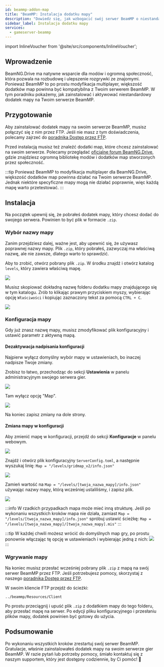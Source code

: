 ```yaml
---
id: beammp-addon-map
title: "BeamMP: Instalacja dodatku mapy"
description: "Dowiedz się, jak wzbogacić swój serwer BeamMP o niestandardowe dodatki map dla lepszej rozgrywki multiplayer → Sprawdź teraz"
sidebar_label: Instalacja dodatku mapy
services:
  - gameserver-beammp
---
```


import InlineVoucher from '@site/src/components/InlineVoucher';

## Wprowadzenie

BeamNG.Drive ma natywne wsparcie dla modów i ogromną społeczność, która pozwala na rozbudowę i ulepszenie rozgrywki ze znajomymi. Ponieważ BeamMP to po prostu modyfikacja multiplayer, większość dodatków map powinna być kompatybilna z Twoim serwerem BeamMP. W tym poradniku pokażemy, jak zainstalować i aktywować niestandardowy dodatek mapy na Twoim serwerze BeamMP.

<InlineVoucher />

## Przygotowanie

Aby zainstalować dodatek mapy na swoim serwerze BeamMP, musisz połączyć się z nim przez FTP. Jeśli nie masz z tym doświadczenia, polecamy zajrzeć do [poradnika Dostęp przez FTP](gameserver-ftpaccess.md).

Przed instalacją musisz też znaleźć dodatki map, które chcesz zainstalować na swoim serwerze. Polecamy przeglądać [oficjalne forum BeamNG.Drive](https://www.beamng.com/resources/categories/terrains-levels-maps.9/), gdzie znajdziesz ogromną bibliotekę modów i dodatków map stworzonych przez społeczność.

:::tip
Ponieważ BeamMP to modyfikacja multiplayer dla BeamNG.Drive, większość dodatków map powinna działać na Twoim serwerze BeamMP. Jednak niektóre specyficzne mapy mogą nie działać poprawnie, więc każdą mapę warto przetestować.
:::

## Instalacja

Na początek upewnij się, że pobrałeś dodatek mapy, który chcesz dodać do swojego serwera. Powinien to być plik w formacie `.zip`.

### Wybór nazwy mapy

Zanim przejdziesz dalej, ważne jest, aby upewnić się, że używasz poprawnej nazwy mapy. Plik `.zip`, który pobrałeś, zazwyczaj ma właściwą nazwę, ale nie zawsze, dlatego warto to sprawdzić.

Aby to zrobić, otwórz pobrany plik `.zip`. W środku znajdź i otwórz katalog `levels`, który zawiera właściwą mapę.

![](https://screensaver01.zap-hosting.com/index.php/s/8cGobQaKBJmexwK/preview)

Musisz skopiować dokładną nazwę folderu dodatku mapy znajdującego się w tym katalogu. Zrób to klikając prawym przyciskiem myszy, wybierając opcję `Właściwości` i kopiując zaznaczony tekst za pomocą `CTRL + C`.

![](https://screensaver01.zap-hosting.com/index.php/s/D4AnY5zbfHMgMwR/preview)

### Konfiguracja mapy

Gdy już znasz nazwę mapy, musisz zmodyfikować plik konfiguracyjny i ustawić parametr z aktywną mapą.

#### Dezaktywacja nadpisania konfiguracji

Najpierw wyłącz domyślny wybór mapy w ustawieniach, bo inaczej nadpisze Twoje zmiany.

Zrobisz to łatwo, przechodząc do sekcji **Ustawienia** w panelu administracyjnym swojego serwera gier.

![](https://screensaver01.zap-hosting.com/index.php/s/SJ5L6APTFzyZKTC/preview)

Tam wyłącz opcję "Map".

![](https://screensaver01.zap-hosting.com/index.php/s/kHSybw6rw5jMaE3/preview)

Na koniec zapisz zmiany na dole strony.

#### Zmiana mapy w konfiguracji

Aby zmienić mapę w konfiguracji, przejdź do sekcji **Konfiguracje** w panelu webowym.

![](https://screensaver01.zap-hosting.com/index.php/s/sBj4CFQ3yKmMy8d/preview)

Znajdź i otwórz plik konfiguracyjny `ServerConfig.toml`, a następnie wyszukaj linię:
`Map = "/levels/gridmap_v2/info.json"`

![](https://screensaver01.zap-hosting.com/index.php/s/JQg3EzkszXDrGFQ/preview)

Zamień wartość na `Map = "/levels/[twoja_nazwa_mapy]/info.json"` używając nazwy mapy, którą wcześniej ustaliliśmy, i zapisz plik.

![](https://screensaver01.zap-hosting.com/index.php/s/oNKN34KTAxrSxYX/preview)

:::info
W rzadkich przypadkach mapa może mieć inną strukturę. Jeśli po wykonaniu wszystkich kroków mapa nie działa, zamiast `Map = "/levels/[twoja_nazwa_mapy]/info.json"` spróbuj ustawić ścieżkę: `Map = "/levels/[twoja_nazwa_mapy]/[twoja_nazwa_mapy].mis"`
:::

:::tip
W każdej chwili możesz wrócić do domyślnych map gry, po prostu ponownie włączając tę opcję w ustawieniach i wybierając jedną z nich:
![](https://screensaver01.zap-hosting.com/index.php/s/8SSceQj373GQ3sw/preview)
:::

### Wgrywanie mapy

Na koniec musisz przesłać wcześniej pobrany plik `.zip` z mapą na swój serwer BeamMP przez FTP. Jeśli potrzebujesz pomocy, skorzystaj z naszego [poradnika Dostęp przez FTP](gameserver-ftpaccess.md).

W swoim kliencie FTP przejdź do ścieżki:
```
../beammp/Resources/Client
```

Po prostu przeciągnij i upuść plik `.zip` z dodatkiem mapy do tego folderu, aby przesłać mapę na serwer. Po edycji pliku konfiguracyjnego i przesłaniu plików mapy, dodatek powinien być gotowy do użycia.

## Podsumowanie

Po wykonaniu wszystkich kroków zrestartuj swój serwer BeamMP. Gratulacje, właśnie zainstalowałeś dodatek mapy na swoim serwerze gier BeamMP. W razie pytań lub potrzeby pomocy, śmiało kontaktuj się z naszym supportem, który jest dostępny codziennie, by Ci pomóc! 🙂

<InlineVoucher />